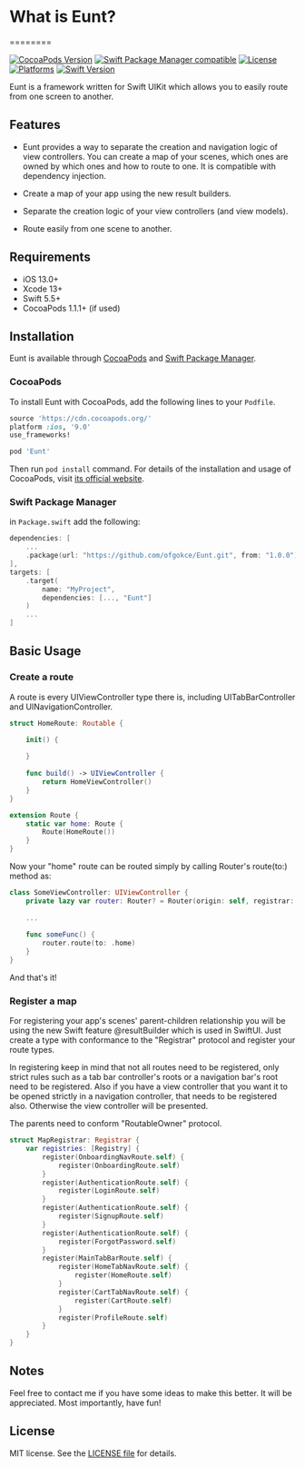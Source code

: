 # What is Eunt?
========

[![CocoaPods Version](https://img.shields.io/cocoapods/v/Eunt.svg?style=flat)](http://cocoapods.org/pods/Eunt)
[![Swift Package Manager compatible](https://img.shields.io/badge/Swift%20Package%20Manager-compatible-brightgreen.svg?style=flat)](https://github.com/apple/swift-package-manager)
[![License](https://img.shields.io/cocoapods/l/Eunt.svg?style=flat)](http://cocoapods.org/pods/Eunt)
[![Platforms](https://img.shields.io/badge/platform-iOS-lightgrey.svg)](http://cocoapods.org/pods/Eunt)
[![Swift Version](https://img.shields.io/badge/Swift-5.0-F16D39.svg?style=flat)](https://developer.apple.com/swift)

Eunt is a framework written for Swift UIKit which allows you to easily route from one screen to another.

## Features

- Eunt provides a way to separate the creation and navigation logic of view controllers. You can create a map of your scenes, which ones are owned by which ones and how to route to one. It is compatible with dependency injection.

- Create a map of your app using the new result builders.

- Separate the creation logic of your view controllers (and view models).

- Route easily from one scene to another.

## Requirements

- iOS 13.0+
- Xcode 13+
- Swift 5.5+
- CocoaPods 1.1.1+ (if used)

## Installation

Eunt is available through [CocoaPods](https://cocoapods.org) and [Swift Package Manager](https://swift.org/package-manager/).

### CocoaPods

To install Eunt with CocoaPods, add the following lines to your `Podfile`.

```ruby
source 'https://cdn.cocoapods.org/'
platform :ios, '9.0'
use_frameworks!

pod 'Eunt'

```

Then run `pod install` command. For details of the installation and usage of CocoaPods, visit [its official website](https://cocoapods.org).

### Swift Package Manager

in `Package.swift` add the following:

```swift
dependencies: [
    ...
    .package(url: "https://github.com/ofgokce/Eunt.git", from: "1.0.0")
],
targets: [
    .target(
        name: "MyProject",
        dependencies: [..., "Eunt"]
    )
    ...
]
```

## Basic Usage

### Create a route

A route is every UIViewController type there is, including UITabBarController and UINavigationController. 

```swift
struct HomeRoute: Routable {

    init() {
        
    }
    
    func build() -> UIViewController {
        return HomeViewController()
    }
}

extension Route {
    static var home: Route {
        Route(HomeRoute())
    }
}
```

Now your "home" route can be routed simply by calling Router's route(to:) method as:

```swift
class SomeViewController: UIViewController {
    private lazy var router: Router? = Router(origin: self, registrar: someRegistrar)
    
    ...
    
    func someFunc() {
        router.route(to: .home)
    }
}
```

And that's it!

### Register a map

For registering your app's scenes' parent-children relationship you will be using the new Swift feature @resultBuilder which is used in SwiftUI. Just create a type with conformance to the "Registrar" protocol and register your route types.

In registering keep in mind that not all routes need to be registered, only strict rules such as a tab bar controller's roots or a navigation bar's root need to be registered. Also if you have a view controller that you want it to be opened strictly in a navigation controller, that needs to be registered also. Otherwise the view controller will be presented.

The parents need to conform "RoutableOwner" protocol.

```swift
struct MapRegistrar: Registrar {
    var registries: [Registry] {
        register(OnboardingNavRoute.self) {
            register(OnboardingRoute.self)
        }
        register(AuthenticationRoute.self) {
            register(LoginRoute.self)
        }
        register(AuthenticationRoute.self) {
            register(SignupRoute.self)
        }
        register(AuthenticationRoute.self) {
            register(ForgotPassword.self)
        }
        register(MainTabBarRoute.self) {
            register(HomeTabNavRoute.self) {
                register(HomeRoute.self)
            }
            register(CartTabNavRoute.self) {
                register(CartRoute.self)
            }
            register(ProfileRoute.self)
        }
    }
}
```

## Notes

Feel free to contact me if you have some ideas to make this better. It will be appreciated. Most importantly, have fun!

## License

MIT license. See the [LICENSE file](LICENSE) for details.
